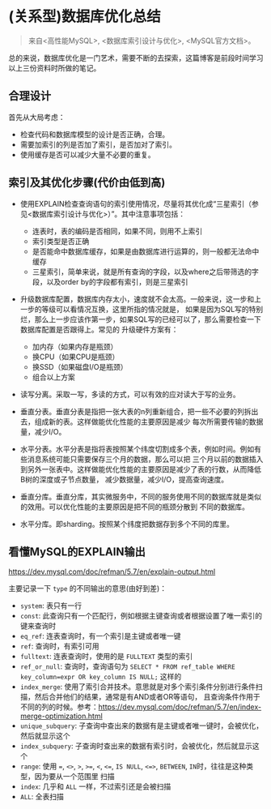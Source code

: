 # (关系型)数据库优化总结

> 来自<高性能MySQL>, <数据库索引设计与优化>, <MySQL官方文档>。

总的来说，数据库优化是一门艺术，需要不断的去探索，这篇博客是前段时间学习以上三份资料时所做的笔记。

## 合理设计

首先从大局考虑：

- 检查代码和数据库模型的设计是否正确，合理。
- 需要加索引的列是否加了索引，是否加对了索引。
- 使用缓存是否可以减少大量不必要的重复。

## 索引及其优化步骤(代价由低到高)

- 使用EXPLAIN检查查询语句的索引使用情况，尽量将其优化成“三星索引（参见<数据库索引设计与优化>）”。其中注意事项包括：

    - 连表时，表的编码是否相同，如果不同，则用不上索引
    - 索引类型是否正确
    - 是否能命中数据库缓存，如果是由数据库进行运算的，则一般都无法命中缓存
    - 三星索引，简单来说，就是所有查询的字段，以及where之后带筛选的字段，以及order by的字段都有索引，则是三星索引

- 升级数据库配置，数据库内存太小，速度就不会太高。一般来说，这一步和上一步的等级可以看情况互换，这里所指的情况就是，
如果是因为SQL写的特别烂，那么上一步应该作第一步，如果SQL写的已经可以了，那么需要检查一下数据库配置是否跟得上。常见的
升级硬件方案有：

    - 加内存（如果内存是瓶颈）
    - 换CPU（如果CPU是瓶颈）
    - 换SSD（如果磁盘I/O是瓶颈）
    - 组合以上方案

- 读写分离。采取一写，多读的方式，可以有效的应对读大于写的业务。

- 垂直分表。垂直分表是指把一张大表的n列重新组合，把一些不必要的列拆出去，组成新的表。这样做能优化性能的主要原因是减少
每次所需要传输的数据量，减少I/O。

- 水平分表。水平分表是指将表按照某个纬度切割成多个表，例如时间。例如有些消息系统可能只需要保存三个月的数据，那么可以把
三个月以前的数据插入到另外一张表中。这样做能优化性能的主要原因是减少了表的行数，从而降低B树的深度或子节点数量，
减少数据量，减少I/O，提高查询速度。

- 垂直分库。垂直分库，其实微服务中，不同的服务使用不同的数据库就是类似的效用。可以优化性能的主要原因是把不同的瓶颈分散到
不同的数据库。

- 水平分库。即sharding。按照某个纬度把数据存到多个不同的库里。

## 看懂MySQL的EXPLAIN输出

https://dev.mysql.com/doc/refman/5.7/en/explain-output.html

主要记录一下 `type` 的不同输出的意思(由好到差)：

- `system`: 表只有一行
- `const`: 此查询只有一个匹配行，例如根据主键查询或者根据设置了唯一索引的键来查询时
- `eq_ref`: 连表查询时，有一个索引是主键或者唯一键
- `ref`: 查询时，有索引可用
- `fulltext`: 连表查询时，使用的是 `FULLTEXT` 类型的索引
- `ref_or_null`: 查询时，查询语句为 `SELECT * FROM ref_table WHERE key_column=expr OR key_column IS NULL;` 这样的
- `index_merge`: 使用了索引合并技术。意思就是对多个索引条件分别进行条件扫描，然后合并他们的结果，通常是有AND或者OR等语句，
且查询条件作用于不同的列的时候。参考：https://dev.mysql.com/doc/refman/5.7/en/index-merge-optimization.html
- `unique_subquery`: 子查询中查出来的数据有是主键或者唯一键时，会被优化，然后就显示这个
- `index_subquery`: 子查询时查出来的数据有索引时，会被优化，然后就显示这个
- `range`: 使用 `=`, `<>`, `>`, `>=`, `<`, `<=`, `IS NULL`, `<=>`, `BETWEEN`, `IN`时，往往是这种类型，因为要从一个范围里
扫描
- `index`: 几乎和 `ALL` 一样，不过索引还是会被扫描
- `ALL`: 全表扫描
